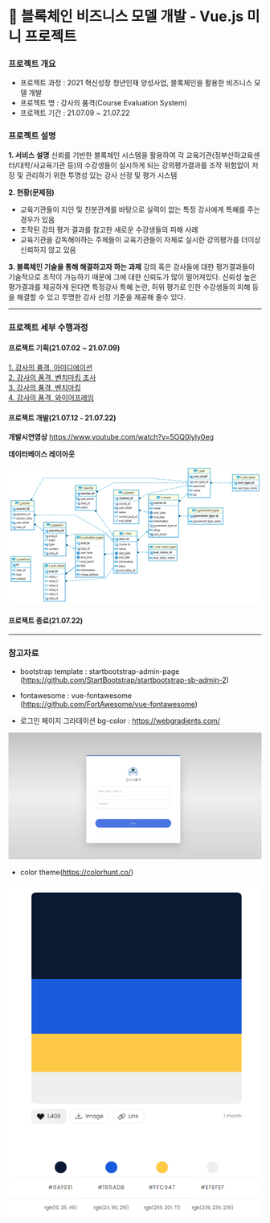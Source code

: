 # 🔗 블록체인 비즈니스 모델 개발 - Vue.js 미니 프로젝트

### 프로젝트 개요

-   프로젝트 과정 : 2021 혁신성장 청년인재 양성사업, 블록체인을 활용한 비즈니스 모델 개발
-   프로젝트 명 : 강사의 품격(Course Evaluation System)
-   프로젝트 기간 : 21.07.09 ~ 21.07.22

### 프로젝트 설명

**1. 서비스 설명**
신뢰를 기반한 블록체인 시스템을 활용하여 각 교육기관(정부산하교육센터/대학/사교육기관 등)의 수강생들이 실시하게 되는 강의평가결과를 조작 위험없이 저장 및 관리하기 위한 투명성 있는 강사 선정 및 평가 시스템

**2. 현황(문제점)**

-   교육기관들이 지인 및 친분관계를 바탕으로 실력이 없는 특정 강사에게 특혜를 주는 경우가 있음
-   조작된 강의 평가 결과를 참고한 새로운 수강생들의 피해 사례
-   교육기관을 감독해야하는 주체들이 교육기관들이 자체로 실시한 강의평가를 더이상 신뢰하지 않고 있음

**3. 블록체인 기술을 통해 해결하고자 하는 과제**
강의 혹은 강사들에 대한 평가결과들이 기술적으로 조작이 가능하기 때문에 그에 대한 신뢰도가 많이 떨어져있다. 신뢰성 높은 평가결과를 제공하게 된다면 특정강사 특혜 논란, 허위 평가로 인한 수강생들의 피해 등을 해결할 수 있고 투명한 강사 선정 기준을 제공해 줄수 있다.

---

### 프로젝트 세부 수행과정

#### 프로젝트 기획(21.07.02 ~ 21.07.09)

<a href ='./presentaion/강사의_품격-아이디에이션.pdf'  target="_blank">1. 강사의 품격, 아이디에이션</a><br>
<a href ='./presentaion/강사의_품격-벤치마킹조사.pdf'  target="_blank">2. 강사의 품격, 벤치마킹 조사</a><br>
<a href ='./presentaion/강사의_품격-벤치마킹.pdf'  target="_blank">3. 강사의 품격, 벤치마킹</a><br>
<a href ='./presentaion/강사의_품격-와이어프레임.pdf'  target="_blank">4. 강사의 품격, 와이어프레임</a><br>

#### 프로젝트 개발(21.07.12 - 21.07.22)

**개발시연영상**
https://www.youtube.com/watch?v=5OQ0lyIy0eg

**데이터베이스 레이아웃**

<p align='center'>
<img src="./db/db_layout.png"></img>
</p>

#### 프로젝트 종료(21.07.22)

---

### 참고자료

-   bootstrap template : startbootstrap-admin-page
    (https://github.com/StartBootstrap/startbootstrap-sb-admin-2)

-   fontawesome : vue-fontawesome
    (https://github.com/FortAwesome/vue-fontawesome)

-   로그인 페이지 그라데이션 bg-color : https://webgradients.com/

<p align='center'>
<img src="./presentaion/login-bg-color.png"></img>
</p>

-   color theme(https://colorhunt.co/)
<p align='center'>
<img src="./presentaion/service_color_palett.png"></img>
</p>
